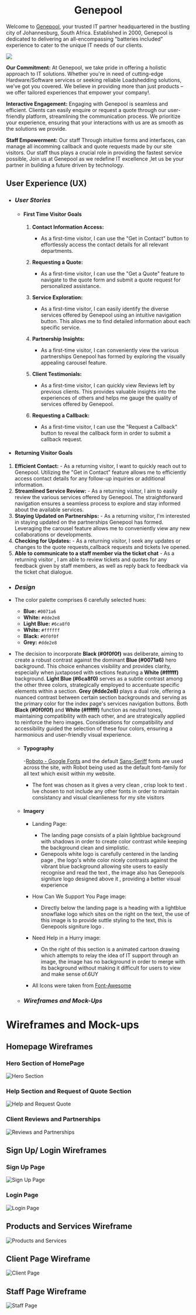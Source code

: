 <h1 align='center'>Genepool</h1>

Welcome to [Genepool](https://insert-heroku-link-here/), your trusted IT partner headquartered in the bustling city of Johannesburg, South Africa. Established in 2000, Genepool is dedicated to delivering an all-encompassing "batteries included" experience to cater to the unique IT needs of our clients.

<img src="https://github.com/Blaize-Egelhof/P4-Genepool/blob/main/media/media-for-readme/amiresponsive-p4.PNG">

 **Our Commitment:** At Genepool, we take pride in offering a holistic approach to IT solutions. Whether you're in need of cutting-edge Hardware/Software services or seeking reliable Loadshedding solutions, we've got you covered. We believe in providing more than just products – we offer tailored experiences that empower your company!. 
 
 **Interactive Engagement:** Engaging with Genepool is seamless and efficient. Clients can easily enquire or request a quote through our user-friendly platform, streamlining the communication process. We prioritize your experience, ensuring that your interactions with us are as smooth as the solutions we provide. 
 
 **Staff Empowerment:** Our staff Through intuitive forms and interfaces, can manage all incomming callback and quote requests made by our site visitors. Our staff thus plays a crucial role in providing the fastest service possible, Join us at Genepool as we redefine IT excellence ,let us be your partner in building a future driven by technology.

## __User Experience (UX)__

-   ### ***User Stories***

    -   #### First Time Visitor Goals

        1. **Contact Information Access:**
           - As a first-time visitor, I can use the "Get in Contact" button to effortlessly access the contact details for all relevant departments.

        2. **Requesting a Quote:**
           - As a first-time visitor, I can use the "Get a Quote" feature to navigate to the quote form and submit a quote request for personalized assistance.

        3. **Service Exploration:**
           - As a first-time visitor, I can easily identify the diverse services offered by Genepool using an intuitive navigation button. This allows me to find detailed information about each specific service.

        4. **Partnership Insights:**
           - As a first-time visitor, I can conveniently view the various partnerships Genepool has formed by exploring the visually appealing carousel feature.

        5. **Client Testimonials:**
           - As a first-time visitor, I can quickly view Reviews left by previous clients. This provides valuable insights into the experiences of others and helps me gauge the quality of services offered by Genepool.

        6. **Requesting a Callback:**
           - As a first-time visitor, I can use the "Request a Callback" button to reveal the callback form in order to submit a callback request. 
           

   - #### Returning Visitor Goals
   
1.  **Efficient Contact:**  - As a returning visitor, I want to quickly reach out to Genepool. Utilizing the "Get in Contact" feature allows me to efficiently access contact details for any follow-up inquiries or additional information. 
2.  **Streamlined Service Review:**  - As a returning visitor, I aim to easily review the various services offered by Genepool. The straightforward navigation ensures a seamless process to explore and stay informed about the available services. 
3.   **Staying Updated on Partnerships:**  - As a returning visitor, I'm interested in staying updated on the partnerships Genepool has formed. Leveraging the carousel feature allows me to conveniently view any new collaborations or developments.
4.  **Checking for Updates:**  - As a returning visitor, I seek any updates or changes to the quote requests,callback requests and tickets Ive opened. 
5. **Able to communicate to a staff member via the ticket chat** - As a returning visitor , I am able to review tickets and quotes for any feedback given by staff members, as well as reply back to feedback via the ticket chat dialogue.

-   ### ***Design***
    
- The color palette comprises 6 carefully selected hues:
  - **Blue:** `#0071a6`
  - **White:** `#dde2e8`
  - **Light Blue:** `#6ca8f0`
  - **White:** `#ffffff`
  - **Black:** `#0f0f0f`
  - **Grey:** `#dde2e8`

- The decision to incorporate **Black (#0f0f0f)** was deliberate, aiming to create a robust contrast against the dominant **Blue (#0071a6)** hero background. This choice enhances visibility and provides clarity, especially when juxtaposed with sections featuring a **White (#ffffff)** background. **Light Blue (#6ca8f0)** serves as a subtle contrast among the other three colors, strategically employed to accentuate specific elements within a section. **Grey (#dde2e8)** plays a dual role, offering a nuanced contrast between certain section backgrounds and serving as the primary color for the index page's services navigation buttons. Both **Black (#0f0f0f)** and **White (#ffffff)** function as neutral tones, maintaining compatibility with each other, and are strategically applied to reinforce the hero images. Considerations for compatibility and accessibility guided the selection of these four colors, ensuring a harmonious and user-friendly visual experience.


    -   #### Typography

        -[Roboto - Google Fonts](https://fonts.google.com/specimen/Roboto) and the default [Sans-Seriff](https://fonts.google.com/knowledge/glossary/sans_serif) fonts are used across the site, with Robot being used as the default font-family for all text which exisit within my website.

        - The font was chosen as it gives a very clean , crisp look to text . Ive chosen to not include any other fonts in order to maintain consistancy and visual cleanlieness for my site visitors
    
    -   #### Imagery

        - Landing Page:

          - The landing page consists of a plain lightblue background with shadows in order to create color contrast while keeping the background clean and simplistic.
          - Genepools white logo is carefully centered in the landing page , the logo's white color nicely contrasts against the vibrant blue background allowing site users to easily recognise and read the text , the image also has Genepools signiture logo designed above it , providing a better visual experience
       
		- How Can We Support You Page image:
 
          - Directly below the landing page is a heading with a lightblue snowflake logo which sites on the right on the text, the use of this image is to provide suttle styling to the text, this is Genepools signiture logo . 
          
         - Need Help in a Hurry image:
			- On the right of this section is a animated cartoon drawing which attempts to relay the idea of IT support through an image, the image has no background in order to merge with its background without making it difficult for users to view and make sense of.6UY
         - All Icons were taken from [Font-Awesome](https://fontawesome.com/)
    -   ### ***Wireframes and Mock-Ups***

# Wireframes and Mock-ups

## Homepage Wireframes

### Hero Section of HomePage
![Hero Section](https://github.com/Blaize-Egelhof/P4-Genepool/blob/main/media/media-for-readme/landing-page1.PNG)

### Help Section and Request of Quote Section
![Help and Request Quote](https://github.com/Blaize-Egelhof/P4-Genepool/blob/main/media/media-for-readme/landing-page2.PNG)

### Client Reviews and Partnerships
![Reviews and Partnerships](https://github.com/Blaize-Egelhof/P4-Genepool/blob/main/media/media-for-readme/landing-page3.PNG)

## Sign Up/ Login Wireframes

### Sign Up Page
![Sign Up Page](https://github.com/Blaize-Egelhof/P4-Genepool/blob/main/media/media-for-readme/sign-up-page.PNG)

### Login Page
![Login Page](https://github.com/Blaize-Egelhof/P4-Genepool/blob/main/media/media-for-readme/login-page.PNG)

## Products and Services Wireframe
![Products and Services](https://github.com/Blaize-Egelhof/P4-Genepool/blob/main/media/media-for-readme/products-services.PNG)

## Client Page Wireframe
![Client Page](https://github.com/Blaize-Egelhof/P4-Genepool/blob/main/media/media-for-readme/client-view.PNG)

## Staff Page Wireframe
![Staff Page](https://github.com/Blaize-Egelhof/P4-Genepool/blob/main/media/media-for-readme/staff-page.PNG)

            

          
